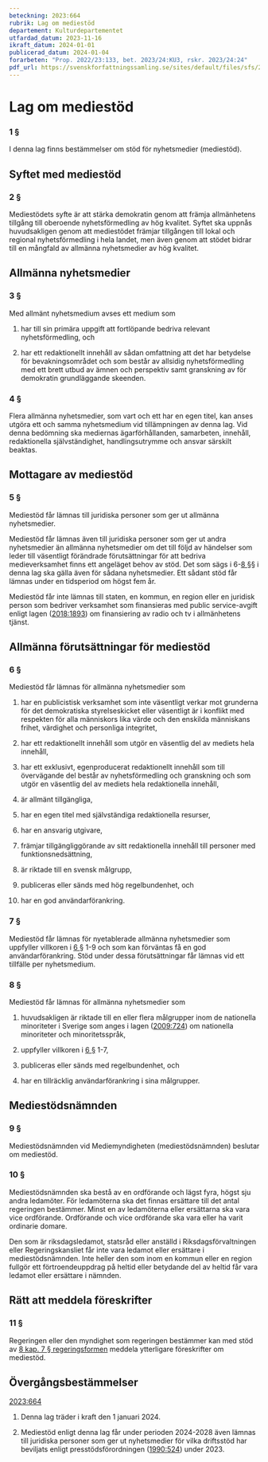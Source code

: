 ```yaml
---
beteckning: 2023:664
rubrik: Lag om mediestöd
departement: Kulturdepartementet
utfardad_datum: 2023-11-16
ikraft_datum: 2024-01-01
publicerad_datum: 2024-01-04
forarbeten: "Prop. 2022/23:133, bet. 2023/24:KU3, rskr. 2023/24:24"
pdf_url: https://svenskforfattningssamling.se/sites/default/files/sfs/2023-11/SFS2023-664.pdf
---
```


# Lag om mediestöd

### 1 §

I denna lag finns bestämmelser om stöd för nyhetsmedier (mediestöd).

## Syftet med mediestöd

### 2 §

Mediestödets syfte är att stärka demokratin genom att främja allmänhetens tillgång till oberoende nyhetsförmedling av hög kvalitet. Syftet ska uppnås huvudsakligen genom att mediestödet främjar tillgången till lokal och regional nyhetsförmedling i hela landet, men även genom att stödet bidrar till en mångfald av allmänna nyhetsmedier av hög kvalitet.

## Allmänna nyhetsmedier

### 3 §

Med allmänt nyhetsmedium avses ett medium som

1. har till sin primära uppgift att fortlöpande bedriva relevant nyhetsförmedling, och

2. har ett redaktionellt innehåll av sådan omfattning att det har betydelse för bevakningsområdet och som består av allsidig nyhetsförmedling med ett brett utbud av ämnen och perspektiv samt granskning av för demokratin grundläggande skeenden.

### 4 §

Flera allmänna nyhetsmedier, som vart och ett har en egen titel, kan anses utgöra ett och samma nyhetsmedium vid tillämpningen av denna lag. Vid denna bedömning ska mediernas ägarförhållanden, samarbeten, innehåll, redaktionella självständighet, handlingsutrymme och ansvar särskilt beaktas.

## Mottagare av mediestöd

### 5 §

Mediestöd får lämnas till juridiska personer som ger ut allmänna nyhetsmedier.

Mediestöd får lämnas även till juridiska personer som ger ut andra nyhetsmedier än allmänna nyhetsmedier om det till följd av händelser som leder till väsentligt förändrade förutsättningar för att bedriva medieverksamhet finns ett angeläget behov av stöd. Det som sägs i 6-[8 §](#8)§ i denna lag ska gälla även för sådana nyhetsmedier. Ett sådant stöd får lämnas under en tidsperiod om högst fem år.

Mediestöd får inte lämnas till staten, en kommun, en region eller en juridisk person som bedriver verksamhet som finansieras med public service-avgift enligt lagen ([2018:1893](https://selex.se/eli/sfs/2018/1893)) om finansiering av radio och tv i allmänhetens tjänst.

## Allmänna förutsättningar för mediestöd

### 6 §

Mediestöd får lämnas för allmänna nyhetsmedier som

1. har en publicistisk verksamhet som inte väsentligt verkar mot grunderna för det demokratiska styrelseskicket eller väsentligt är i konflikt med respekten för alla människors lika värde och den enskilda människans frihet, värdighet och personliga integritet,

2. har ett redaktionellt innehåll som utgör en väsentlig del av mediets hela innehåll,

3. har ett exklusivt, egenproducerat redaktionellt innehåll som till övervägande del består av nyhetsförmedling och granskning och som utgör en väsentlig del av mediets hela redaktionella innehåll,

4. är allmänt tillgängliga,

5. har en egen titel med självständiga redaktionella resurser,

6. har en ansvarig utgivare,

7. främjar tillgängliggörande av sitt redaktionella innehåll till personer med funktionsnedsättning,

8. är riktade till en svensk målgrupp,

9. publiceras eller sänds med hög regelbundenhet, och

10. har en god användarförankring.

### 7 §

Mediestöd får lämnas för nyetablerade allmänna nyhetsmedier som uppfyller villkoren i [6 §](#6) 1-9 och som kan förväntas få en god användarförankring. Stöd under dessa förutsättningar får lämnas vid ett tillfälle per nyhetsmedium.

### 8 §

Mediestöd får lämnas för allmänna nyhetsmedier som

1. huvudsakligen är riktade till en eller flera målgrupper inom de nationella minoriteter i Sverige som anges i lagen ([2009:724](https://selex.se/eli/sfs/2009/724)) om nationella minoriteter och minoritetsspråk,

2. uppfyller villkoren i [6 §](#6) 1-7,

3. publiceras eller sänds med regelbundenhet, och

4. har en tillräcklig användarförankring i sina målgrupper.

## Mediestödsnämnden

### 9 §

Mediestödsnämnden vid Mediemyndigheten (mediestödsnämnden) beslutar om mediestöd.

### 10 §

Mediestödsnämnden ska bestå av en ordförande och lägst fyra, högst sju andra ledamöter. För ledamöterna ska det finnas ersättare till det antal regeringen bestämmer. Minst en av ledamöterna eller ersättarna ska vara vice ordförande. Ordförande och vice ordförande ska vara eller ha varit ordinarie domare.

Den som är riksdagsledamot, statsråd eller anställd i Riksdagsförvaltningen eller Regeringskansliet får inte vara ledamot eller ersättare i mediestödsnämnden. Inte heller den som inom en kommun eller en region fullgör ett förtroendeuppdrag på heltid eller betydande del av heltid får vara ledamot eller ersättare i nämnden.

## Rätt att meddela föreskrifter

### 11 §

Regeringen eller den myndighet som regeringen bestämmer kan med stöd av [8 kap. 7 § regeringsformen](https://selex.se/eli/sfs/1974/152#kap8.7) meddela ytterligare föreskrifter om mediestöd.

## Övergångsbestämmelser

[2023:664](https://selex.se/eli/sfs/2023/664)

1. Denna lag träder i kraft den 1 januari 2024.

2. Mediestöd enligt denna lag får under perioden 2024-2028 även lämnas till juridiska personer som ger ut nyhetsmedier för vilka driftsstöd har beviljats enligt presstödsförordningen ([1990:524](https://selex.se/eli/sfs/1990/524)) under 2023.